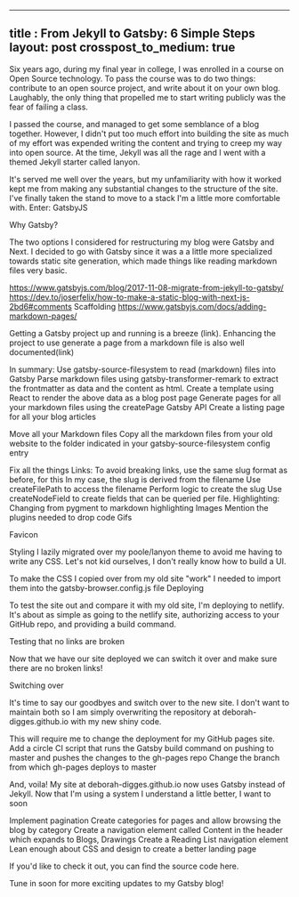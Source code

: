 
---
title : From Jekyll to Gatsby: 6 Simple Steps
layout: post
crosspost_to_medium: true
---

Six years ago, during my final year in college, I was enrolled in a course on Open Source technology. To pass the course was to do two things: contribute to an open source project, and write about it on your own blog. Laughably, the only thing that propelled me to start writing publicly was the fear of failing a class.

I passed the course, and managed to get some semblance of a blog together. However, I didn't put too much effort into building the site as much of my effort was expended writing the content and trying to creep my way into open source. At the time, Jekyll was all the rage and I went with a themed Jekyll starter called lanyon.

It's served me well over the years, but my unfamiliarity with how it worked kept me from making any substantial changes to the structure of the site. I've finally taken the stand to move to a stack I'm a little more comfortable with. Enter: GatsbyJS

Why Gatsby?

The two options I considered for restructuring my blog were Gatsby and Next. I decided to go with Gatsby since it was a a little more specialized towards static site generation, which made things like reading markdown files very basic.

https://www.gatsbyjs.com/blog/2017-11-08-migrate-from-jekyll-to-gatsby/
https://dev.to/joserfelix/how-to-make-a-static-blog-with-next-js-2bd6#comments
Scaffolding
https://www.gatsbyjs.com/docs/adding-markdown-pages/

Getting a Gatsby project up and running is a breeze (link). Enhancing the project to use generate a page from a markdown file is also well documented(link)

In summary:
Use gatsby-source-filesystem to read (markdown) files into Gatsby
Parse markdown files using gatsby-transformer-remark to extract the frontmatter as data and the content as html. 
Create a template using React to render the above data as a blog post page
Generate pages for all your markdown files using the createPage Gatsby API
Create a listing page for all your blog articles


Move all your Markdown files
Copy all the markdown files from your old website to the folder indicated in your gatsby-source-filesystem config entry

Fix all the things
Links: To avoid breaking links, use the same slug format as before, for this
In my case, the slug is derived from the filename
Use createFilePath to access the filename
Perform logic to create the slug
Use createNodeField to create fields that can be queried per file.
Highlighting:
Changing from pygment to markdown highlighting
Images
Mention the plugins needed to drop code
Gifs


Favicon


Styling
I lazily migrated over my poole/lanyon theme to avoid me having to write any CSS. Let's not kid ourselves, I don't really know how to build a UI. 

To make the CSS I copied over from my old site "work" I needed to import them into the gatsby-browser.config.js file
Deploying

To test the site out and compare it with my old site, I'm deploying to netlify. It's about as simple as going to the netlify site, authorizing access to your GitHub repo, and providing a build command. 

Testing that no links are broken

Now that we have our site deployed we can switch it over and make sure there are no broken links!

Switching over

It's time to say our goodbyes and switch over to the new site. I don't want to maintain both so I am simply overwriting the repository at deborah-digges.github.io with my new shiny code.

This will require me to change the deployment for my GitHub pages site. 
Add a circle CI script that runs the Gatsby build command on pushing to master and pushes the changes to the gh-pages repo
Change the branch from which gh-pages deploys to master

And, voila! My site at deborah-digges.github.io now uses Gatsby instead of Jekyll. Now that I'm using a system I understand a little better, I want to soon

Implement pagination
Create categories for pages and allow browsing the blog by category
Create a navigation element called Content in the header which expands to Blogs, Drawings
Create a Reading List navigation element
Lean enough about CSS and design to create a better landing page

If you'd like to check it out, you can find the source code here.

Tune in soon for more exciting updates to my Gatsby blog! 


